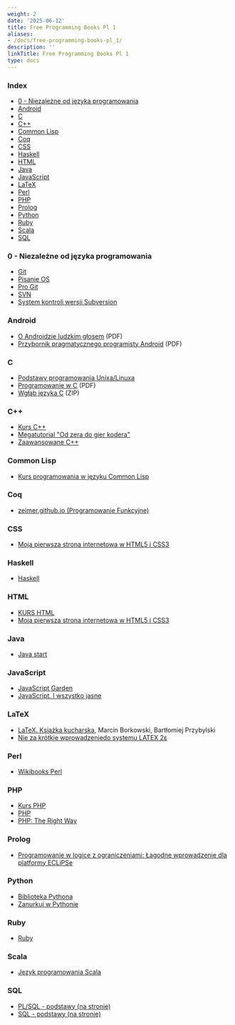 ```yaml
---
weight: 2
date: '2025-06-12'
title: Free Programming Books Pl 1
aliases:
- /docs/free-programming-books-pl_1/
description: ''
linkTitle: Free Programming Books Pl 1
type: docs
---
```


### Index

* [0 - Niezależne od języka programowania](#0---niezale%C5%BCne-od-j%C4%99zyka-programowania)
* [Android](#android)
* [C](#c)
* [C++](#c-1)
* [Common Lisp](#common-lisp)
* [Coq](#coq)
* [CSS](#css)
* [Haskell](#haskell)
* [HTML](#html)
* [Java](#java)
* [JavaScript](#javascript)
* [LaTeX](#latex)
* [Perl](#perl)
* [PHP](#php)
* [Prolog](#prolog)
* [Python](#python)
* [Ruby](#ruby)
* [Scala](#scala)
* [SQL](#sql)


### 0 - Niezależne od języka programowania

* [Git](https://pl.wikibooks.org/wiki/Git)
* [Pisanie OS](https://pl.wikibooks.org/wiki/Pisanie_OS)
* [Pro Git](http://git-scm.com/book/pl/)
* [SVN](https://pl.wikibooks.org/wiki/Subversion)
* [System kontroli wersji Subversion](http://www.gajdaw.pl/varia/subversion-system-kontroli-wersji-tutorial/)


### Android

* [O Androidzie ludzkim głosem](http://jsystems.pl/storage/kurs_android/ebook/ebook-android.pdf) (PDF)
* [Przybornik pragmatycznego programisty Android](http://soldiersofmobile.com/przybornik/przybornik_8_02.pdf) (PDF)


### C

* [Podstawy programowania Unixa/Linuxa](http://www.opcode.eu.org/programing/c_cpp/)
* [Programowanie w C](https://upload.wikimedia.org/wikibooks/pl/6/6a/C.pdf) (PDF)
* [Wgłąb języka C](http://helion.pl/online/wglab/wglab.zip) (ZIP)


### C++

* [Kurs C++](http://cpp0x.pl/kursy/Kurs-C++/1)
* [Megatutorial "Od zera do gier kodera"](http://xion.org.pl/productions/texts/coding/megatutorial/)
* [Zaawansowane C++](http://wazniak.mimuw.edu.pl/index.php?title=Zaawansowane_CPP)


### Common Lisp

* [Kurs programowania w języku Common Lisp](http://jcubic.pl/lisp_tutorial.php)


### Coq

* [zeimer.github.io (Programowanie Funkcyjne)](https://zeimer.github.io)


### CSS

* [Moja pierwsza strona internetowa w HTML5 i CSS3](http://ferrante.pl/books/html/)


### Haskell

* [Haskell](https://pl.wikibooks.org/wiki/Haskell)


### HTML

* [KURS HTML](http://www.kurshtml.edu.pl)
* [Moja pierwsza strona internetowa w HTML5 i CSS3](http://ferrante.pl/books/html/)


### Java

* [Java start](http://javastart.pl)


### JavaScript

* [JavaScript Garden](http://bonsaiden.github.io/JavaScript-Garden/pl)
* [JavaScript. I wszystko jasne](http://shebang.pl/kursy/wszystko-jasne/)


### LaTeX

* [LaTeX. Książka kucharska](http://www.ptm.org.pl/latex-ksiazka-kucharska), Marcin Borkowski, Bartłomiej Przybylski
* [Nie za krótkie wprowadzeniedo systemu LATEX 2ε](http://www.ctan.org/tex-archive/info/lshort/polish)


### Perl

* [Wikibooks Perl](https://pl.wikibooks.org/wiki/Perl)


### PHP

* [Kurs PHP](http://phpkurs.pl)
* [PHP](https://pl.wikibooks.org/wiki/PHP)
* [PHP: The Right Way](http://pl.phptherightway.com)


### Prolog

* [Programowanie w logice z ograniczeniami: Łagodne wprowadzenie dla platformy ECLiPSe](http://www.pwlzo.pl)


### Python

* [Biblioteka Pythona](http://www.python.rk.edu.pl)
* [Zanurkuj w Pythonie](https://pl.wikibooks.org/wiki/Zanurkuj_w_Pythonie)


### Ruby

* [Ruby](https://pl.wikibooks.org/wiki/Ruby)


### Scala

* [Język programowania Scala](http://www.grzegorzbalcerek.net/jps2/index.html)


### SQL

* [PL/SQL - podstawy (na stronie)](http://andrzejklusiewicz.blogspot.com/2010/11/kurs-oracle-plsql.html)
* [SQL - podstawy (na stronie)](http://andrzejklusiewicz.blogspot.com/2010/11/kurs-oracle-sql.html)
